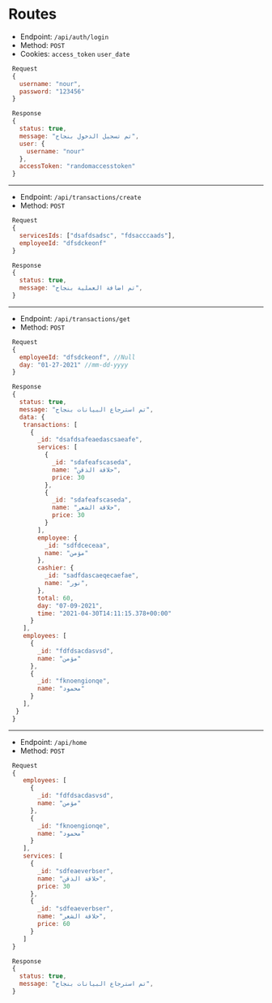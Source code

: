 # Routes
* Endpoint: `/api/auth/login`
* Method: `POST`
* Cookies: `access_token` `user_date`
```javascript
 Request
 {
   username: "nour",
   password: "123456"
 }

 Response
 {
   status: true,
   message: "تم تسجيل الدخول بنجاح",
   user: {
     username: "nour"
   },
   accessToken: "randomaccesstoken"
 }
```
***
* Endpoint: `/api/transactions/create`
* Method: `POST`
```javascript
 Request
 {
   servicesIds: ["dsafdsadsc", "fdsacccaads"],
   employeeId: "dfsdckeonf"
 }

 Response
 {
   status: true,
   message: "تم اضافة العملية بنجاح",
 }
```
***
* Endpoint: `/api/transactions/get`
* Method: `POST`
```javascript
 Request
 {
   employeeId: "dfsdckeonf", //Null
   day: "01-27-2021" //mm-dd-yyyy
 }

 Response
 {
   status: true,
   message: "تم استرجاع البيانات بنجاح",
   data: {
    transactions: [
      {
        _id: "dsafdsafeaedascsaeafe",
        services: [
          {
            _id: "sdafeafscaseda", 
            name: "حلاقة الذقن", 
            price: 30
          },
          {
            _id: "sdafeafscaseda", 
            name: "حلاقة الشعر", 
            price: 30
          }
        ],
        employee: {
          _id: "sdfdceceaa",
          name: "مؤمن"
        },
        cashier: {
          _id: "sadfdascaeqecaefae",
          name: "نور",
        },
        total: 60,
        day: "07-09-2021",
        time: "2021-04-30T14:11:15.378+00:00"
      }
    ],
    employees: [
      {
        _id: "fdfdsacdasvsd",
        name: "مؤمن"
      },
      {
        _id: "fknoengionqe",
        name: "محمود"
      }
    ],
  }
 }
```
***
* Endpoint: `/api/home`
* Method: `POST`
```javascript
 Request
 {
    employees: [
      {
        _id: "fdfdsacdasvsd",
        name: "مؤمن"
      },
      {
        _id: "fknoengionqe",
        name: "محمود"
      }
    ],
    services: [
      {
        _id: "sdfeaeverbser",
        name: "حلاقة الذقن",
        price: 30
      },
      {
        _id: "sdfeaeverbser",
        name: "حلاقة الشعر",
        price: 60
      }
    ]
 }

 Response
 {
   status: true,
   message: "تم استرجاع البيانات بنجاح",
 }
```